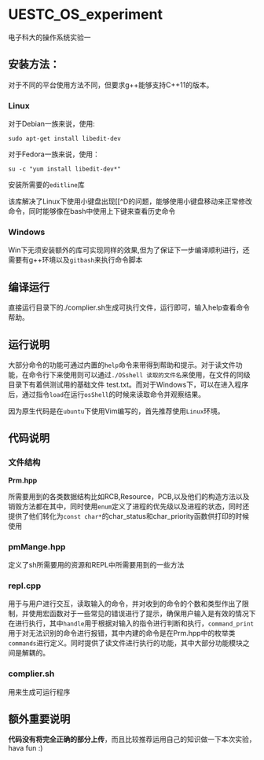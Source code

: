 # UESTC_OS_experiment

电子科大的操作系统实验一

## 安装方法：

对于不同的平台使用方法不同，但要求g++能够支持C++11的版本。

### Linux

对于Debian一族来说，使用:

`sudo apt-get install libedit-dev`

对于Fedora一族来说，使用：

`su -c "yum install libedit-dev*"`

安装所需要的`editline`库

该库解决了Linux下使用小键盘出现[[^D的问题，能够使用小键盘移动来正常修改命令，同时能够像在bash中使用上下键来查看历史命令

### Windows

Win下无须安装额外的库可实现同样的效果,但为了保证下一步编译顺利进行，还需要有g++环境以及`gitbash`来执行命令脚本

## 编译运行

直接运行目录下的./complier.sh生成可执行文件，运行即可，输入help查看命令帮助。

## 运行说明

大部分命令的功能可通过内置的`help`命令来带得到帮助和提示。对于读文件功能，在命令行下来使用则可以通过`./OSshell 读取的文件名`来使用，在文件的同级目录下有着供测试用的基础文件 test.txt。而对于Windows下，可以在进入程序后，通过指令`load`在运行`osShell`的时候来读取命令并观察结果。

因为原生代码是在`ubuntu`下使用Vim编写的，首先推荐使用`Linux`环境。

## 代码说明

### 文件结构

**Prm.hpp**

所需要用到的各类数据结构比如RCB,Resource，PCB,以及他们的构造方法以及销毁方法都在其中，同时使用`enum`定义了进程的优先级以及进程的状态，同时还提供了他们转化为`const char*`的char_status和char_priority函数供打印的时候使用

### pmMange.hpp

定义了sh所需要用的资源和REPL中所需要用到的一些方法

### repl.cpp

用于与用户进行交互，读取输入的命令，并对收到的命令的个数和类型作出了限制，并使用宏函数对于一些常见的错误进行了提示，确保用户输入是有效的情况下在进行执行，其中`handle`用于根据对输入的指令进行判断和执行，`command_print`用于对无法识别的命令进行报错，其中内建的命令是在Prm.hpp中的枚举类`commands`进行定义。同时提供了读文件进行执行的功能，其中大部分功能模块之间是解耦的。

### complier.sh

用来生成可运行程序

## 额外重要说明

**代码没有将完全正确的部分上传**，而且比较推荐运用自己的知识做一下本次实验，hava fun :)



